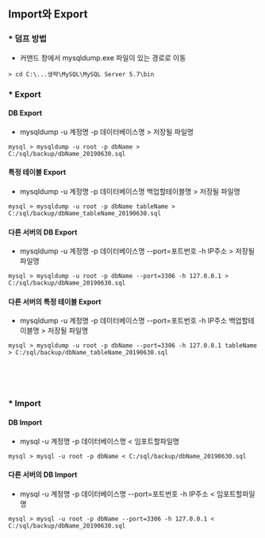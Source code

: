 ## Import와 Export

### * 덤프 방법
- 커맨드 창에서 mysqldump.exe 파일이 있는 경로로 이동
```
> cd C:\...생략\MySQL\MySQL Server 5.7\bin
```


### * Export
#### DB Export
- mysqldump -u 계정명 -p 데이터베이스명 > 저장될 파일명  
```
mysql > mysqldump -u root -p dbName > C:/sql/backup/dbName_20190630.sql 
```
#### 특정 테이블 Export
- mysqldump -u 계정명 -p 데이터베이스명 백업할테이블명 > 저장될 파일명  
```
mysql > mysqldump -u root -p dbName tableName > C:/sql/backup/dbName_tableName_20190630.sql 
```

#### 다른 서버의 DB Export
- mysqldump -u 계정명 -p 데이터베이스명 --port=포트번호 -h IP주소 > 저장될 파일명  
```
mysql > mysqldump -u root -p dbName --port=3306 -h 127.0.0.1 > C:/sql/backup/dbName_20190630.sql 
```
#### 다른 서버의 특정 테이블 Export  
- mysqldump -u 계정명 -p 데이터베이스명 --port=포트번호 -h IP주소 백업할테이블명 > 저장될 파일명  
```
mysql > mysqldump -u root -p dbName --port=3306 -h 127.0.0.1 tableName > C:/sql/backup/dbName_tableName_20190630.sql 
```
​

​

### * Import
#### DB Import
- mysql -u 계정명 -p 데이터베이스명 < 임포트할파일명  
```
mysql > mysql -u root -p dbName < C:/sql/backup/dbName_20190630.sql 
```

#### 다른 서버의 DB Import  
- mysql -u 계정명 -p 데이터베이스명 --port=포트번호 -h IP주소 < 임포트할파일명  
```
mysql > mysql -u root -p dbName --port=3306 -h 127.0.0.1 < C:/sql/backup/dbName_20190630.sql 
```